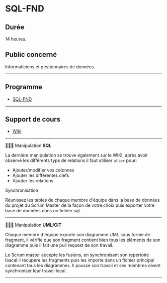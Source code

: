 # SQL-FND

## Durée

14 heures.

## Public concerné

Informaticiens et gestionnaires de données.

___

## Programme

* [SQL-FND](./SQL-FND.pdf)

___

## Support de cours

* [Wiki](https://github.com/POEC-20-05/SQL-FND/wiki)

___


👨🏻‍💻 Manipulation **SQL**

La dernière manipulation se trouve également sur le WIKI, après avoir observé les différents typs de relations il faut utiliser `alter` pour:

* Ajouter/modifier vos colonnes
* Ajouter les différentes clefs
* Ajouter les relations

Synchronisation:

Réunissez les tables de chaque membre d'équipe dans la base de données du projet du Scrum Master de la façon de votre choix puis exporter votre base de données dans un fichier sql.

___


👨🏻‍💻 Manipulation **UML/GIT**

Chaque membre d'équipe exporte son diagramme UML sous forme de fragment, il vérifie que son fragment contient bien tous les éléments de son diagramme puis il fait une pull request de son travail.

Le Scrum master accepte les fusions, en synchronisant son repertoire loacal il récupère les fragments puis les importe dans un fichier principal contenant tous les diagrammes. Il pousse son travail et ses membres oivent synchroniser leur travail local.

___